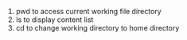 1. pwd to access current working file directory
2. ls to display content list
3. cd to change working directory to home directory